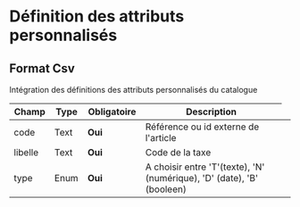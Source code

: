 # Définition des attributs personnalisés


<h2>Format Csv</h2><p>Int&#233;gration des d&#233;finitions des attributs personnalis&#233;s du catalogue</p>


<table style='width:100%'><thead><tr><th>Champ</th><th>Type</th><th>Obligatoire</th><th style='width:50%'>Description</th></tr></thead><tbody><tr><td>code</td><td>Text</td><td><b>Oui</b></td><td>R&#233;f&#233;rence ou id externe de l&#39;article</td><td><tr><td>libelle</td><td>Text</td><td><b>Oui</b></td><td>Code de la taxe</td><td><tr><td>type</td><td>Enum</td><td><b>Oui</b></td><td>A choisir entre &#39;T&#39;(texte), &#39;N&#39; (num&#233;rique), &#39;D&#39; (date), &#39;B&#39; (booleen)</td><td></tbody></table>


